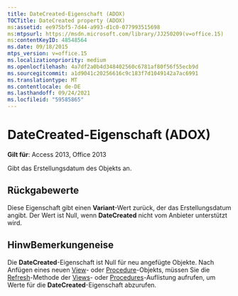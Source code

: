 ```yaml
---
title: DateCreated-Eigenschaft (ADOX)
TOCTitle: DateCreated property (ADOX)
ms:assetid: ee975bf5-7d44-a993-d1c0-077993515698
ms:mtpsurl: https://msdn.microsoft.com/library/JJ250209(v=office.15)
ms:contentKeyID: 48548564
ms.date: 09/18/2015
mtps_version: v=office.15
ms.localizationpriority: medium
ms.openlocfilehash: 4a7df2a0b4d348402560c6781af80f56f55ecb9d
ms.sourcegitcommit: a1d9041c20256616c9c183f7d1049142a7ac6991
ms.translationtype: MT
ms.contentlocale: de-DE
ms.lasthandoff: 09/24/2021
ms.locfileid: "59585865"
---
```

# <a name="datecreated-property-adox"></a>DateCreated-Eigenschaft (ADOX)


**Gilt für**: Access 2013, Office 2013

Gibt das Erstellungsdatum des Objekts an.

## <a name="return-values"></a>Rückgabewerte

Diese Eigenschaft gibt einen **Variant**-Wert zurück, der das Erstellungsdatum angibt. Der Wert ist Null, wenn **DateCreated** nicht vom Anbieter unterstützt wird.

## <a name="remarks"></a>HinwBemerkungeneise

Die **DateCreated**-Eigenschaft ist Null für neu angefügte Objekte. Nach Anfügen eines neuen [View](view-object-adox.md)- oder [Procedure](procedure-object-adox.md)-Objekts, müssen Sie die [Refresh](refresh-method-ado.md)-Methode der [Views](views-collection-adox.md)- oder [Procedures](procedures-collection-adox.md)-Auflistung aufrufen, um Werte für die **DateCreated**-Eigenschaft abzurufen.

